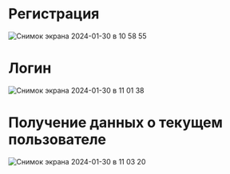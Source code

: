 # Регистрация
![Снимок экрана 2024-01-30 в 10 58 55](https://github.com/imabramon/auth-auth/assets/24877298/f2556abc-a067-4a16-90de-78fcff548186)

# Логин

![Снимок экрана 2024-01-30 в 11 01 38](https://github.com/imabramon/auth-auth/assets/24877298/c54e9cb0-3500-4edd-a484-225a22a8143c)


# Получение данных о текущем пользователе

![Снимок экрана 2024-01-30 в 11 03 20](https://github.com/imabramon/auth-auth/assets/24877298/4788f908-2ee1-476e-9229-afa211ee86ba)


